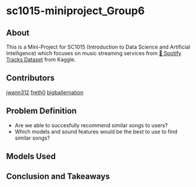 # sc1015-miniproject_Group6

## About
This is a Mini-Project for SC1015 (Introduction to Data Science and Artificial Intelligence) which focuses on music streaming services from 
[🎹 Spotify Tracks Dataset](https://www.kaggle.com/datasets/maharshipandya/-spotify-tracks-dataset) from Kaggle.

## Contributors
[jwann312](https://github.com/jwann312)
[freth0](https://github.com/freth0)
[bigballernation](https://github.com/bigballernation)

## Problem Definition
- Are we able to succesfully recommend similar songs to users?
- Which models and sound features would be the best to use to find similar songs?

## Models Used

## Conclusion and Takeaways

